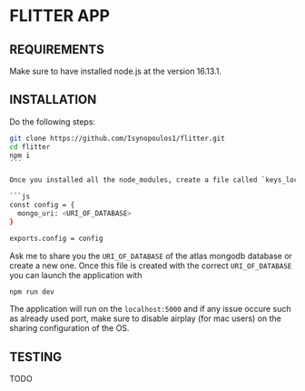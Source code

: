 # FLITTER APP

## REQUIREMENTS

Make sure to have installed node.js at the version 16.13.1.

## INSTALLATION

Do the following steps:

````sh
git clone https://github.com/Isynopoulos1/flitter.git
cd flitter
npm i
´´´

Once you installed all the node_modules, create a file called `keys_local.js` within the ´config´ folder of the application with the following content:

```js
const config = {
  mongo_uri: <URI_OF_DATABASE>
}

exports.config = config

````

Ask me to share you the `URI_OF_DATABASE` of the atlas mongodb database or create a new one.
Once this file is created with the correct `URI_OF_DATABASE` you can launch the application with

```sh
npm run dev
```

The application will run on the `localhost:5000` and if any issue occure such as already used port, make sure to disable airplay (for mac users) on the sharing configuration of the OS.

## TESTING

TODO
